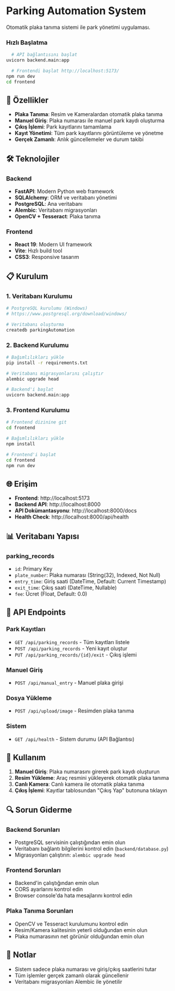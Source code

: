 # Parking Automation System

Otomatik plaka tanıma sistemi ile park yönetimi uygulaması.


### Hızlı Başlatma
```bash
  # API bağlantısını başlat
uvicorn backend.main:app
```

```bash
  # Frontendi başlat http://localhost:5173/
npm run dev
cd frontend
```

## 🚀 Özellikler

- **Plaka Tanıma**: Resim ve Kameralardan otomatik plaka tanıma
- **Manuel Giriş**: Plaka numarası ile manuel park kaydı oluşturma
- **Çıkış İşlemi**: Park kayıtlarını tamamlama
- **Kayıt Yönetimi**: Tüm park kayıtlarını görüntüleme ve yönetme
- **Gerçek Zamanlı**: Anlık güncellemeler ve durum takibi

## 🛠️ Teknolojiler

### Backend
- **FastAPI**: Modern Python web framework
- **SQLAlchemy**: ORM ve veritabanı yönetimi
- **PostgreSQL**: Ana veritabanı
- **Alembic**: Veritabanı migrasyonları
- **OpenCV + Tesseract**: Plaka tanıma

### Frontend
- **React 19**: Modern UI framework
- **Vite**: Hızlı build tool
- **CSS3**: Responsive tasarım

## 📋 Kurulum

### 1. Veritabanı Kurulumu
```bash
# PostgreSQL kurulumu (Windows)
# https://www.postgresql.org/download/windows/

# Veritabanı oluşturma
createdb parkingAutomation
```

### 2. Backend Kurulumu
```bash
# Bağımlılıkları yükle
pip install -r requirements.txt

# Veritabanı migrasyonlarını çalıştır
alembic upgrade head

# Backend'i başlat
uvicorn backend.main:app
```

### 3. Frontend Kurulumu
```bash
# Frontend dizinine git
cd frontend

# Bağımlılıkları yükle
npm install

# Frontend'i başlat
cd frontend
npm run dev
```

## 🌐 Erişim

- **Frontend**: http://localhost:5173
- **Backend API**: http://localhost:8000
- **API Dokümantasyonu**: http://localhost:8000/docs
- **Health Check**: http://localhost:8000/api/health

## 📊 Veritabanı Yapısı

### parking_records
- `id`: Primary Key
- `plate_number`: Plaka numarası (String(32), Indexed, Not Null)
- `entry_time`: Giriş saati (DateTime, Default: Current Timestamp)
- `exit_time`: Çıkış saati (DateTime, Nullable)
- `fee`: Ücret (Float, Default: 0.0)


## 🔧 API Endpoints

### Park Kayıtları
- `GET /api/parking_records` - Tüm kayıtları listele
- `POST /api/parking_records` - Yeni kayıt oluştur
- `PUT /api/parking_records/{id}/exit` - Çıkış işlemi

### Manuel Giriş
- `POST /api/manual_entry` - Manuel plaka girişi

### Dosya Yükleme
- `POST /api/upload/image` - Resimden plaka tanıma

### Sistem
- `GET /api/health` - Sistem durumu (API Bağlantısı)

## 🚀 Kullanım

1. **Manuel Giriş**: Plaka numarasını girerek park kaydı oluşturun
2. **Resim Yükleme**: Araç resmini yükleyerek otomatik plaka tanıma
3. **Canlı Kamera**: Canlı kamera ile otomatik plaka tanıma
4. **Çıkış İşlemi**: Kayıtlar tablosundan "Çıkış Yap" butonuna tıklayın

## 🔍 Sorun Giderme

### Backend Sorunları
- PostgreSQL servisinin çalıştığından emin olun
- Veritabanı bağlantı bilgilerini kontrol edin (`backend/database.py`)
- Migrasyonları çalıştırın: `alembic upgrade head`

### Frontend Sorunları
- Backend'in çalıştığından emin olun
- CORS ayarlarını kontrol edin
- Browser console'da hata mesajlarını kontrol edin

### Plaka Tanıma Sorunları
- OpenCV ve Tesseract kurulumunu kontrol edin
- Resim/Kamera kalitesinin yeterli olduğundan emin olun
- Plaka numarasının net görünür olduğundan emin olun

## 📝 Notlar

- Sistem sadece plaka numarası ve giriş/çıkış saatlerini tutar
- Tüm işlemler gerçek zamanlı olarak güncellenir
- Veritabanı migrasyonları Alembic ile yönetilir
